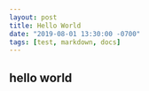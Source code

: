 ```yaml
---
layout: post
title: Hello World
date: "2019-08-01 13:30:00 -0700"
tags: [test, markdown, docs]
---
```


## hello world
